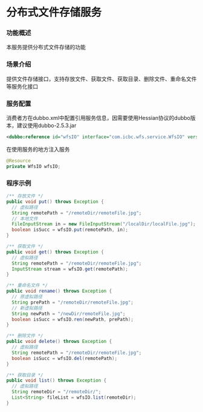 # 分布式文件存储服务

### 功能概述

本服务提供分布式文件存储的功能

### 场景介绍

提供文件存储接口，支持存放文件、获取文件、获取目录、删除文件、重命名文件等服务化接口

### 服务配置

消费者方在dubbo.xml中配置引用服务信息，因需要使用Hessian协议的dubbo版本，建议使用dubbo-2.5.3.jar

```xml
<dubbo:reference id="wfsIO" interface="com.icbc.wfs.service.WfsIO" version="0.0.1" check="false" />
```

在使用服务的地方注入服务

```java
@Resource
private WfsIO wfsIO;
```

### 程序示例

```java
/** 存放文件 */
public void put() throws Exception {
  // 虚拟路径
  String remotePath = "/remoteDir/remoteFile.jpg";
  // 本地文件
  FileInputStream in = new FileInputStream("/localDir/localFile.jpg");
  boolean isSucc = wfsIO.put(remotePath, in);
}

/** 获取文件 */
public void get() throws Exception {
  // 虚拟路径
  String remotePath = "/remoteDir/remoteFile.jpg";
  InputStream stream = wfsIO.get(remotePath);
}

/** 重命名文件 */
public void rename() throws Exception {
  // 原虚拟路径
  String prePath = "/remoteDir/remoteFile.jpg";
  // 新虚拟路径
  String newPath = "/newDir/remoteFile.jpg";
  boolean isSucc = wfsIO.ren(newPath, prePath);
}

/** 删除文件 */
public void delete() throws Exception {
  // 虚拟路径
  String remotePath = "/remoteDir/remoteFile.jpg";
  boolean isSucc = wfsIO.del(remotePath);
}

/** 获取目录 */
public void list() throws Exception {
  // 虚拟路径
  String remoteDir = "/remoteDir/";
  List<String> fileList = wfsIO.list(remoteDir);
}
```

